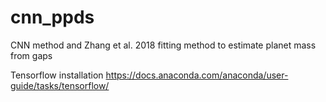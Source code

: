 # cnn_ppds
CNN method and Zhang et al. 2018 fitting method to estimate planet mass from gaps


Tensorflow installation
https://docs.anaconda.com/anaconda/user-guide/tasks/tensorflow/
